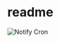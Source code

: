 # readme

![Notify Cron](https://github.com/if001/arXiv_translate/workflows/Notify%20Cron/badge.svg)
